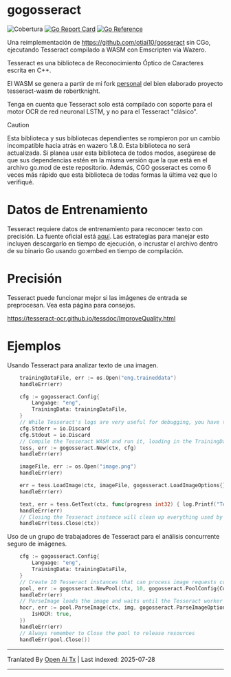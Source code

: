 # gogosseract
![Cobertura](https://img.shields.io/badge/Coverage-70.4%25-brightgreen)
[![Go Report Card](https://goreportcard.com/badge/github.com/danlock/gogosseract)](https://goreportcard.com/report/github.com/danlock/gogosseract)
[![Go Reference](https://pkg.go.dev/badge/github.com/danlock/gogosseract.svg)](https://pkg.go.dev/github.com/danlock/gogosseract)


Una reimplementación de https://github.com/otiai10/gosseract sin CGo, ejecutando Tesseract compilado a WASM con Emscripten vía Wazero.

Tesseract es una biblioteca de Reconocimiento Óptico de Caracteres escrita en C++.

El WASM se genera a partir de mi fork [personal](https://github.com/Danlock/tesseract-wasm) del bien elaborado proyecto tesseract-wasm de robertknight.

Tenga en cuenta que Tesseract solo está compilado con soporte para el motor OCR de red neuronal LSTM, y no para el Tesseract "clásico".

> [!CAUTION]
> Esta biblioteca y sus bibliotecas dependientes se rompieron por un cambio incompatible hacia atrás en wazero 1.8.0. Esta biblioteca no será actualizada. Si planea
> usar esta biblioteca de todos modos, asegúrese de que sus dependencias estén en la misma versión que la que está en el archivo go.mod de este repositorio.
> Además, CGO gosseract es como 6 veces más rápido que esta biblioteca de todas formas la última vez que lo verifiqué.

# Datos de Entrenamiento

Tesseract requiere datos de entrenamiento para reconocer texto con precisión. La fuente oficial está [aquí](https://github.com/tesseract-ocr/tessdata_fast). Las estrategias para manejar esto incluyen descargarlo en tiempo de ejecución, o incrustar el archivo dentro de su binario Go usando go:embed en tiempo de compilación.

# Precisión

Tesseract puede funcionar mejor si las imágenes de entrada se preprocesan. Vea esta página para consejos.

https://tesseract-ocr.github.io/tessdoc/ImproveQuality.html

# Ejemplos

Usando Tesseract para analizar texto de una imagen.

```go
    trainingDataFile, err := os.Open("eng.traineddata")
    handleErr(err)

    cfg := gogosseract.Config{
        Language: "eng",
        TrainingData: trainingDataFile,
    }
    // While Tesseract's logs are very useful for debugging, you have the option to silence or redirect it
    cfg.Stderr = io.Discard
    cfg.Stdout = io.Discard
    // Compile the Tesseract WASM and run it, loading in the TrainingData and setting any Config Variables provided
    tess, err := gogosseract.New(ctx, cfg)
    handleErr(err)

    imageFile, err := os.Open("image.png")
    handleErr(err)

    err = tess.LoadImage(ctx, imageFile, gogosseract.LoadImageOptions{})
    handleErr(err)

    text, err = tess.GetText(ctx, func(progress int32) { log.Printf("Tesseract parsing is %d%% complete.", progress) })
    handleErr(err)
    // Closing the Tesseract instance will clean up everything used by Tesseract and it's WASM module
    handleErr(tess.Close(ctx))
```

Uso de un grupo de trabajadores de Tesseract para el análisis concurrente seguro de imágenes.

```go
    cfg := gogosseract.Config{
        Language: "eng",
        TrainingData: trainingDataFile,
    }
    // Create 10 Tesseract instances that can process image requests concurrently.
    pool, err := gogosseract.NewPool(ctx, 10, gogosseract.PoolConfig{Config: cfg})
    handleErr(err)
    // ParseImage loads the image and waits until the Tesseract worker sends back your result.
    hocr, err := pool.ParseImage(ctx, img, gogosseract.ParseImageOptions{
        IsHOCR: true,
    })
    handleErr(err)
    // Always remember to Close the pool to release resources
    handleErr(pool.Close())

```


---

Tranlated By [Open Ai Tx](https://github.com/OpenAiTx/OpenAiTx) | Last indexed: 2025-07-28

---